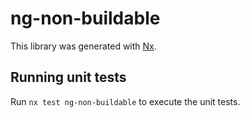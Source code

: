 # ng-non-buildable

This library was generated with [Nx](https://nx.dev).

## Running unit tests

Run `nx test ng-non-buildable` to execute the unit tests.

